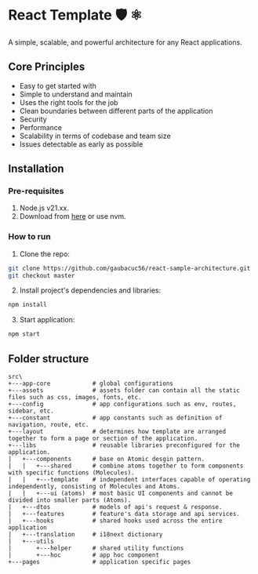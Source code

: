# React Template 🛡️ ⚛️

A simple, scalable, and powerful architecture for any React applications.

## Core Principles

-   Easy to get started with
-   Simple to understand and maintain
-   Uses the right tools for the job
-   Clean boundaries between different parts of the application
-   Security
-   Performance
-   Scalability in terms of codebase and team size
-   Issues detectable as early as possible

## Installation

### Pre-requisites

1. Node.js v21.xx.
2. Download from [here](https://nodejs.org/en/download/) or use nvm.

### How to run

1. Clone the repo:

```bash
git clone https://github.com/gaubacuc56/react-sample-architecture.git
git checkout master
```

2. Install project's dependencies and libraries:

```bash
npm install
```

3. Start application:

```bash
npm start
```

## Folder structure

```
src\
+---app-core            # global configurations
+---assets              # assets folder can contain all the static files such as css, images, fonts, etc.
+---config              # app configurations such as env, routes, sidebar, etc.
+---constant            # app constants such as definition of navigation, route, etc.
+---layout              # determines how template are arranged together to form a page or section of the application.
+---libs                # reusable libraries preconfigured for the application.
|   +---components      # base on Atomic desgin pattern.
|   |   +---shared      # combine atoms together to form components with specific functions (Molecules).
|   |   +---template    # independent interfaces capable of operating independently, consisting of Molecules and Atoms.
|   |   +---ui (atoms)  # most basic UI components and cannot be divided into smaller parts (Atoms).
|   +---dtos            # models of api's request & response.
|   +---features        # feature's data storage and api services.
|   +---hooks           # shared hooks used across the entire application
|   +---translation     # i18next dictionary
|   +---utils
|       +---helper      # shared utility functions
|       +---hoc         # app hoc component
+---pages               # application specific pages
```
